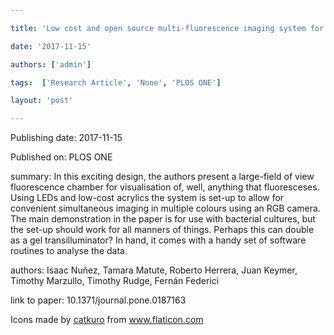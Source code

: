---
title: 'Low cost and open source multi-fluorescence imaging system for teaching and research in biology and bioengineering'
date: '2017-11-15'
authors: ['admin']
tags:  ['Research Article', 'None', 'PLOS ONE']
layout: 'post'
---
Publishing date: 2017-11-15

Published on: PLOS ONE

summary: In this exciting design, the authors present a large-field of view fluorescence chamber for visualisation of, well, anything that fluoresceses. Using LEDs and low-cost acrylics the system is set-up to allow for convenient simultaneous imaging in multiple colours using an RGB camera. The main demonstration in the paper is for use with bacterial cultures, but the set-up should work for all manners of things. Perhaps this can double as a gel transilluminator? In hand, it comes with a handy set of software routines to analyse the data.

authors: Isaac Nuñez, Tamara Matute, Roberto Herrera, Juan Keymer, Timothy Marzullo, Timothy Rudge, Fernán Federici

link to paper: 10.1371/journal.pone.0187163

Icons made by <a href="https://www.flaticon.com/free-icon/bookshelves_3576884" title="catkuro">catkuro</a> from <a href="https://www.flaticon.com/" title="Flaticon"> www.flaticon.com</a>